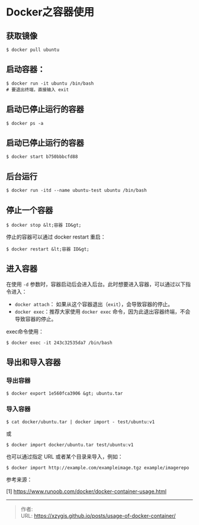 # Docker之容器使用


## 获取镜像
```
$ docker pull ubuntu
```

## 启动容器：
```
$ docker run -it ubuntu /bin/bash
# 要退出终端，直接输入 exit
```


## 启动已停止运行的容器
```
$ docker ps -a
```

## 启动已停止运行的容器
```
$ docker start b750bbbcfd88 
```

## 后台运行
```
$ docker run -itd --name ubuntu-test ubuntu /bin/bash
```

## 停止一个容器
```
$ docker stop &lt;容器 ID&gt;
```

停止的容器可以通过 docker restart 重启：
```
$ docker restart &lt;容器 ID&gt;
```

## 进入容器
在使用 `-d` 参数时，容器启动后会进入后台。此时想要进入容器，可以通过以下指令进入：

- `docker attach`： 如果从这个容器退出（`exit`），会导致容器的停止。
- `docker exec`：推荐大家使用 `docker exec` 命令，因为此退出容器终端，不会导致容器的停止。

exec命令使用：
```
$ docker exec -it 243c32535da7 /bin/bash
```

## 导出和导入容器

### 导出容器
```
$ docker export 1e560fca3906 &gt; ubuntu.tar
```


### 导入容器
```
$ cat docker/ubuntu.tar | docker import - test/ubuntu:v1
```
或
```
$ docker import docker/ubuntu.tar test/ubuntu:v1 
```

也可以通过指定 URL 或者某个目录来导入，例如：
```
$ docker import http://example.com/exampleimage.tgz example/imagerepo
```

参考来源：

[1] https://www.runoob.com/docker/docker-container-usage.html


---

> 作者:   
> URL: https://xzygis.github.io/posts/usage-of-docker-container/  

